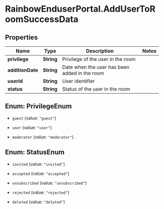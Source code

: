 # RainbowEnduserPortal.AddUserToRoomSuccessData

## Properties

Name | Type | Description | Notes
------------ | ------------- | ------------- | -------------
**privilege** | **String** | Privilege of the user in the room | 
**additionDate** | **String** | Date when the user has been added in the room | 
**userId** | **String** | User identifier | 
**status** | **String** | Status of the user in the room | 



## Enum: PrivilegeEnum


* `guest` (value: `"guest"`)

* `user` (value: `"user"`)

* `moderator` (value: `"moderator"`)





## Enum: StatusEnum


* `invited` (value: `"invited"`)

* `accepted` (value: `"accepted"`)

* `unsubscribed` (value: `"unsubscribed"`)

* `rejected` (value: `"rejected"`)

* `deleted` (value: `"deleted"`)




